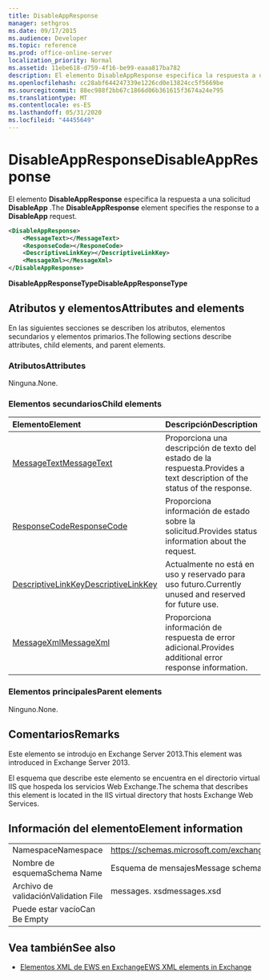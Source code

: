 ```yaml
---
title: DisableAppResponse
manager: sethgros
ms.date: 09/17/2015
ms.audience: Developer
ms.topic: reference
ms.prod: office-online-server
localization_priority: Normal
ms.assetid: 11ebe618-d759-4f16-be99-eaaa817ba782
description: El elemento DisableAppResponse especifica la respuesta a una solicitud DisableApp.
ms.openlocfilehash: cc28abf644247339e1226cd0e13824cc5f5669be
ms.sourcegitcommit: 88ec988f2bb67c1866d06b361615f3674a24e795
ms.translationtype: MT
ms.contentlocale: es-ES
ms.lasthandoff: 05/31/2020
ms.locfileid: "44455649"
---
```

# <a name="disableappresponse"></a><span data-ttu-id="44f0a-103">DisableAppResponse</span><span class="sxs-lookup"><span data-stu-id="44f0a-103">DisableAppResponse</span></span>

<span data-ttu-id="44f0a-104">El elemento **DisableAppResponse** especifica la respuesta a una solicitud **DisableApp** .</span><span class="sxs-lookup"><span data-stu-id="44f0a-104">The **DisableAppResponse** element specifies the response to a **DisableApp** request.</span></span> 
  
```XML
<DisableAppResponse>
    <MessageText></MessageText>
    <ResponseCode></ResponeCode>
    <DescriptiveLinkKey></DescriptiveLinkKey>
    <MessageXml></MessageXml>
</DisableAppResponse>
```

 <span data-ttu-id="44f0a-105">**DisableAppResponseType**</span><span class="sxs-lookup"><span data-stu-id="44f0a-105">**DisableAppResponseType**</span></span>
## <a name="attributes-and-elements"></a><span data-ttu-id="44f0a-106">Atributos y elementos</span><span class="sxs-lookup"><span data-stu-id="44f0a-106">Attributes and elements</span></span>

<span data-ttu-id="44f0a-107">En las siguientes secciones se describen los atributos, elementos secundarios y elementos primarios.</span><span class="sxs-lookup"><span data-stu-id="44f0a-107">The following sections describe attributes, child elements, and parent elements.</span></span>
  
### <a name="attributes"></a><span data-ttu-id="44f0a-108">Atributos</span><span class="sxs-lookup"><span data-stu-id="44f0a-108">Attributes</span></span>

<span data-ttu-id="44f0a-109">Ninguna.</span><span class="sxs-lookup"><span data-stu-id="44f0a-109">None.</span></span>
  
### <a name="child-elements"></a><span data-ttu-id="44f0a-110">Elementos secundarios</span><span class="sxs-lookup"><span data-stu-id="44f0a-110">Child elements</span></span>

|<span data-ttu-id="44f0a-111">**Elemento**</span><span class="sxs-lookup"><span data-stu-id="44f0a-111">**Element**</span></span>|<span data-ttu-id="44f0a-112">**Descripción**</span><span class="sxs-lookup"><span data-stu-id="44f0a-112">**Description**</span></span>|
|:-----|:-----|
|[<span data-ttu-id="44f0a-113">MessageText</span><span class="sxs-lookup"><span data-stu-id="44f0a-113">MessageText</span></span>](messagetext.md) <br/> |<span data-ttu-id="44f0a-114">Proporciona una descripción de texto del estado de la respuesta.</span><span class="sxs-lookup"><span data-stu-id="44f0a-114">Provides a text description of the status of the response.</span></span>  <br/> |
|[<span data-ttu-id="44f0a-115">ResponseCode</span><span class="sxs-lookup"><span data-stu-id="44f0a-115">ResponseCode</span></span>](responsecode.md) <br/> |<span data-ttu-id="44f0a-116">Proporciona información de estado sobre la solicitud.</span><span class="sxs-lookup"><span data-stu-id="44f0a-116">Provides status information about the request.</span></span>  <br/> |
|[<span data-ttu-id="44f0a-117">DescriptiveLinkKey</span><span class="sxs-lookup"><span data-stu-id="44f0a-117">DescriptiveLinkKey</span></span>](descriptivelinkkey.md) <br/> |<span data-ttu-id="44f0a-118">Actualmente no está en uso y reservado para uso futuro.</span><span class="sxs-lookup"><span data-stu-id="44f0a-118">Currently unused and reserved for future use.</span></span>  <br/> |
|[<span data-ttu-id="44f0a-119">MessageXml</span><span class="sxs-lookup"><span data-stu-id="44f0a-119">MessageXml</span></span>](messagexml.md) <br/> |<span data-ttu-id="44f0a-120">Proporciona información de respuesta de error adicional.</span><span class="sxs-lookup"><span data-stu-id="44f0a-120">Provides additional error response information.</span></span>  <br/> |
   
### <a name="parent-elements"></a><span data-ttu-id="44f0a-121">Elementos principales</span><span class="sxs-lookup"><span data-stu-id="44f0a-121">Parent elements</span></span>

<span data-ttu-id="44f0a-122">Ninguno.</span><span class="sxs-lookup"><span data-stu-id="44f0a-122">None.</span></span>
  
## <a name="remarks"></a><span data-ttu-id="44f0a-123">Comentarios</span><span class="sxs-lookup"><span data-stu-id="44f0a-123">Remarks</span></span>

<span data-ttu-id="44f0a-124">Este elemento se introdujo en Exchange Server 2013.</span><span class="sxs-lookup"><span data-stu-id="44f0a-124">This element was introduced in Exchange Server 2013.</span></span>
  
<span data-ttu-id="44f0a-125">El esquema que describe este elemento se encuentra en el directorio virtual IIS que hospeda los servicios Web Exchange.</span><span class="sxs-lookup"><span data-stu-id="44f0a-125">The schema that describes this element is located in the IIS virtual directory that hosts Exchange Web Services.</span></span>
  
## <a name="element-information"></a><span data-ttu-id="44f0a-126">Información del elemento</span><span class="sxs-lookup"><span data-stu-id="44f0a-126">Element information</span></span>

|||
|:-----|:-----|
|<span data-ttu-id="44f0a-127">Namespace</span><span class="sxs-lookup"><span data-stu-id="44f0a-127">Namespace</span></span>  <br/> |https://schemas.microsoft.com/exchange/services/2006/messages  <br/> |
|<span data-ttu-id="44f0a-128">Nombre de esquema</span><span class="sxs-lookup"><span data-stu-id="44f0a-128">Schema Name</span></span>  <br/> |<span data-ttu-id="44f0a-129">Esquema de mensajes</span><span class="sxs-lookup"><span data-stu-id="44f0a-129">Message schema</span></span>  <br/> |
|<span data-ttu-id="44f0a-130">Archivo de validación</span><span class="sxs-lookup"><span data-stu-id="44f0a-130">Validation File</span></span>  <br/> |<span data-ttu-id="44f0a-131">messages. xsd</span><span class="sxs-lookup"><span data-stu-id="44f0a-131">messages.xsd</span></span>  <br/> |
|<span data-ttu-id="44f0a-132">Puede estar vacío</span><span class="sxs-lookup"><span data-stu-id="44f0a-132">Can Be Empty</span></span>  <br/> ||
   
## <a name="see-also"></a><span data-ttu-id="44f0a-133">Vea también</span><span class="sxs-lookup"><span data-stu-id="44f0a-133">See also</span></span>

- [<span data-ttu-id="44f0a-134">Elementos XML de EWS en Exchange</span><span class="sxs-lookup"><span data-stu-id="44f0a-134">EWS XML elements in Exchange</span></span>](ews-xml-elements-in-exchange.md)

